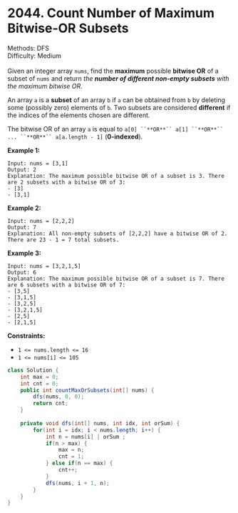 # 2044. Count Number of Maximum Bitwise-OR Subsets  

  Methods: DFS </br> Difficulty: Medium </br> </br>Given an integer array `nums`, find the **maximum** possible **bitwise OR** of a subset of `nums` and return *the ****number of different non-empty subsets**** with the maximum bitwise OR*.

An array `a` is a **subset** of an array `b` if `a` can be obtained from `b` by deleting some (possibly zero) elements of `b`. Two subsets are considered **different** if the indices of the elements chosen are different.

The bitwise OR of an array `a` is equal to `a[0] ``**OR**`` a[1] ``**OR**`` ... ``**OR**`` a[a.length - 1]` (**0-indexed**).

**Example 1:**

```plain text
Input: nums = [3,1]
Output: 2
Explanation: The maximum possible bitwise OR of a subset is 3. There are 2 subsets with a bitwise OR of 3:
- [3]
- [3,1]
```

**Example 2:**

```plain text
Input: nums = [2,2,2]
Output: 7
Explanation: All non-empty subsets of [2,2,2] have a bitwise OR of 2. There are 23 - 1 = 7 total subsets.
```

**Example 3:**

```plain text
Input: nums = [3,2,1,5]
Output: 6
Explanation: The maximum possible bitwise OR of a subset is 7. There are 6 subsets with a bitwise OR of 7:
- [3,5]
- [3,1,5]
- [3,2,5]
- [3,2,1,5]
- [2,5]
- [2,1,5]
```

**Constraints:**

- `1 <= nums.length <= 16`
- `1 <= nums[i] <= 105`
```java
class Solution {
    int max = 0;
    int cnt = 0;
    public int countMaxOrSubsets(int[] nums) {
        dfs(nums, 0, 0);
        return cnt;
    }
    
    private void dfs(int[] nums, int idx, int orSum) {
        for(int i = idx; i < nums.length; i++) {
            int n = nums[i] | orSum ;
            if(n > max) {
                max = n;
                cnt = 1;
            } else if(n == max) {
                cnt++;
            } 
            dfs(nums, i + 1, n);
        }
    }
}
```

